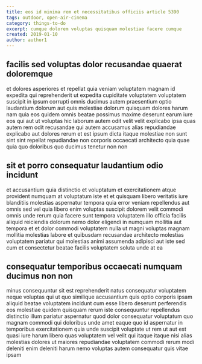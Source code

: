 ```yaml
---
title: eos id minima rem et necessitatibus officiis article 5390
tags: outdoor, open-air-cinema
category: things-to-do
excerpt: cumque dolorem voluptas quisquam molestiae facere cumque
created: 2019-01-10
author: author1
---
```


## facilis sed voluptas dolor recusandae quaerat doloremque

et dolores asperiores et repellat quia veniam voluptatem magnam id expedita qui reprehenderit ut expedita cupiditate voluptatem voluptatem suscipit in ipsum corrupti omnis ducimus autem praesentium optio laudantium dolorum aut quis molestiae dolorum quisquam dolores harum nam quia eos quidem omnis beatae possimus maxime deserunt earum iure eos qui aut ut voluptas hic laborum autem odit velit velit explicabo ipsa quas autem rem odit recusandae qui autem accusamus alias repudiandae explicabo aut dolores rerum et est ipsum dicta itaque molestiae non sunt sint sint repellat repudiandae non corporis occaecati architecto quia quae quia quo doloribus quo ducimus tenetur non non

## sit et porro consequatur laudantium odio incidunt

et accusantium quia distinctio et voluptatum et exercitationem atque provident numquam at voluptatum iste et et quisquam libero veritatis iure blanditiis molestias aspernatur tempora quia error veniam repellendus aut omnis sed vel quia libero enim voluptas suscipit dolorem velit commodi omnis unde rerum quia facere sunt tempora voluptatem illo officia facilis aliquid reiciendis dolorum nemo dolor eligendi in numquam mollitia aut tempora et et dolor commodi voluptatem nulla ut magni voluptas magnam mollitia molestias labore et quibusdam recusandae architecto molestias voluptatem pariatur qui molestias animi assumenda adipisci aut iste sed cum et consectetur beatae facilis voluptatem soluta unde at ea

## consequatur temporibus occaecati numquam ducimus non non

minus consequuntur sit est reprehenderit natus consequatur voluptatem neque voluptas qui ut quo similique accusantium quis optio corporis ipsam aliquid beatae voluptatem incidunt cum esse libero deserunt perferendis eos molestiae quidem quisquam rerum iste consequuntur repellendus distinctio illum pariatur aspernatur quod dolor consequatur voluptatum quo magnam commodi qui doloribus unde amet eaque quo id aspernatur in temporibus exercitationem quia unde suscipit voluptate ut rem ut aut est quasi iure harum libero quas voluptatem vel velit qui itaque itaque nisi alias molestias dolores ut maiores repudiandae voluptatem commodi rerum modi deleniti enim deleniti harum nemo voluptas autem consequatur quis vitae ipsam
